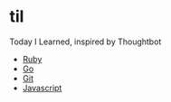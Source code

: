 # til
Today I Learned, inspired by Thoughtbot

- [Ruby](https://github.com/mayra-cabrera/til/tree/master/ruby)
- [Go](https://github.com/mayra-cabrera/til/tree/master/go)
- [Git](https://github.com/mayra-cabrera/til/tree/master/git)
- [Javascript](https://github.com/mayra-cabrera/til/tree/master/javascript)
